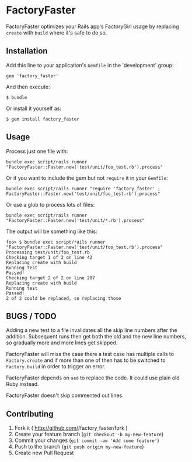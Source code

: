 # FactoryFaster

FactoryFaster optimizes your Rails app's FactoryGirl usage by replacing `create` with `build` where it's safe to do so.

## Installation

Add this line to your application's `Gemfile` in the 'development' group:

    gem 'factory_faster'

And then execute:

    $ bundle

Or install it yourself as:

    $ gem install factory_faster

## Usage

Process just one file with:

    bundle exec script/rails runner "FactoryFaster::Faster.new('test/unit/foo_test.rb').process"

Or if you want to include the gem but not `require` it in your `Gemfile`:

    bundle exec script/rails runner "require 'factory_faster' ; FactoryFaster::Faster.new('test/unit/foo_test.rb').process"

Or use a glob to process lots of files:

    bundle exec script/rails runner "FactoryFaster::Faster.new('test/unit/*.rb').process"

The output will be something like this:

    foo> $ bundle exec script/rails runner "FactoryFaster::Faster.new('test/unit/foo_test.rb').process"
    Processing test/unit/foo_test.rb
    Checking target 1 of 2 on line 42
    Replacing create with build
    Running test
    Passed!
    Checking target 2 of 2 on line 207
    Replacing create with build
    Running test
    Passed!
    2 of 2 could be replaced, so replacing those

## BUGS / TODO

Adding a new test to a file invalidates all the skip line numbers after the addition.  Subsequent runs then get both the old and the new line numbers, so gradually more and more lines get skipped.

FactoryFaster will miss the case there a test case has multiple calls to `Factory.create` and if more than one of then has to be switched to `Factory.build` in order to trigger an error.

FactoryFaster depends on `sed` to replace the code.  It could use plain old Ruby instead.

FactoryFaster doesn't skip commented out lines.
## Contributing

1. Fork it ( http://github.com/<my-github-username>/factory_faster/fork )
2. Create your feature branch (`git checkout -b my-new-feature`)
3. Commit your changes (`git commit -am 'Add some feature'`)
4. Push to the branch (`git push origin my-new-feature`)
5. Create new Pull Request
